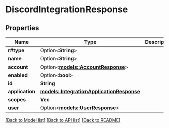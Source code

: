 # DiscordIntegrationResponse

## Properties

Name | Type | Description | Notes
------------ | ------------- | ------------- | -------------
**r#type** | Option<**String**> |  | 
**name** | Option<**String**> |  | [optional]
**account** | Option<[**models::AccountResponse**](AccountResponse.md)> |  | [optional]
**enabled** | Option<**bool**> |  | [optional]
**id** | **String** |  | 
**application** | [**models::IntegrationApplicationResponse**](IntegrationApplicationResponse.md) |  | 
**scopes** | **Vec<String>** |  | 
**user** | Option<[**models::UserResponse**](UserResponse.md)> |  | [optional]

[[Back to Model list]](../README.md#documentation-for-models) [[Back to API list]](../README.md#documentation-for-api-endpoints) [[Back to README]](../README.md)


